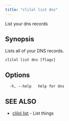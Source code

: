 ```yaml
---
title: "clilol list dns"
---
```


List your dns records

## Synopsis

Lists all of your DNS records.

```
clilol list dns [flags]
```

## Options

```
  -h, --help   help for dns
```

## SEE ALSO

* [clilol list](clilol_list.md)	 - List things
